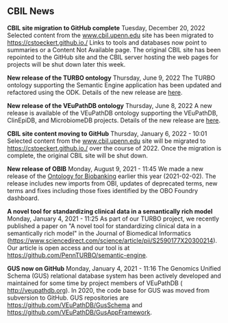 ## CBIL News

**CBIL site migration to GitHub complete**
Tuesday, December 20, 2022
Selected content from the www.cbil.upenn.edu site has been migrated to https://cstoeckert.github.io./ Links to tools and databases now point to summaries or a Content Not Available page. The original CBIL site has been repointed to the GitHub site and the CBIL server hosting the web pages for projects will be shut down later this week.

**New release of the TURBO ontology**
Thursday, June 9, 2022
The TURBO ontology supporting the Semantic Engine application has been updated and refactored using the ODK. Details of the new release are [here](https://github.com/PennTURBO/turbo-ontology/releases/tag/2022-05-09).

**New release of the VEuPathDB ontology**
Thursday, June 8, 2022
A new release is available of the VEuPathDB ontology supporting the VEuPathDB, ClinEpiDB, and MicrobiomeDB projects. Details of the new release are [here](https://github.com/VEuPathDB-ontology/VEuPathDB-ontology/releases/tag/2022-06-08).

**CBIL site content moving to GitHub**
Thursday, January 6, 2022 - 10:01
Selected content from the www.cbil.upenn.edu site will be migrated to https://cstoeckert.github.io./ over the course of 2022. Once the migration is complete, the original CBIL site will be shut down.

**New release of OBIB**
Monday, August 9, 2021 - 11:45
We made a new release of the [Ontology for Biobanking](http://obofoundry.org/ontology/obib.html) earlier this year (2021-02-02). The release includes new imports from OBI, updates of deprecated terms, new terms and fixes including those fixes identified by the OBO Foundry dashboard.

**A novel tool for standardizing clinical data in a semantically rich model**
Monday, January 4, 2021 - 11:25
As part of our TURBO project, we recently published a paper on "A novel tool for standardizing clinical data in a semantically rich model" in the Journal of Biomedical Informatics (https://www.sciencedirect.com/science/article/pii/S2590177X20300214). Our article is open access and our tool is at https://github.com/PennTURBO/semantic-engine.

**GUS now on GitHub**
Monday, January 4, 2021 - 11:16
The Genomics Unified Schema (GUS) relational database system has been actively developed and maintained for some time by project members of VEuPathDB ( http://veupathdb.org). In 2020, the code base for GUS was moved from subversion to GitHub. GUS repositories are https://github.com/VEuPathDB/GusSchema and https://github.com/VEuPathDB/GusAppFramework.

